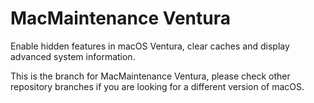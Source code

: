 # MacMaintenance Ventura
Enable hidden features in macOS Ventura, clear caches and display advanced system information.

This is the branch for MacMaintenance Ventura, please check other repository branches if you are looking for a different version of macOS.
